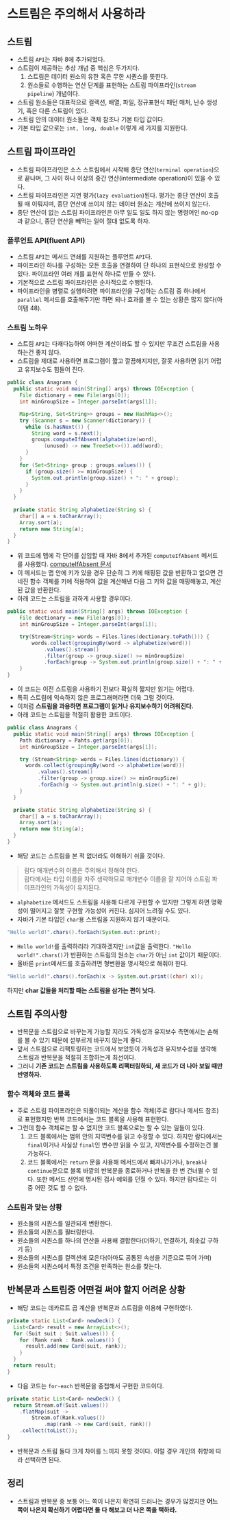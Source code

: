 # 스트림은 주의해서 사용하라

## 스트림

* 스트림 `API`는 자바 8에 추가되었다.
* 스트림이 제공하는 추상 개념 중 핵심은 두가지다.
  1. 스트림은 데이터 원소의 유한 혹은 무한 시퀀스를 뜻한다.
  2. 원소들로 수행하는 연산 단계를 표현하는 스트림 파이프라인(`stream pipeline`) 개념이다.
* 스트림 원소들은 대표적으로 컬렉션, 배열, 파일, 정규표현식 패턴 매처, 난수 생성기, 혹은 다른 스트림이 있다.
* 스트림 안의 데이터 원소들은 객체 참조나 기본 타입 값이다.
* 기본 타입 값으로는 `int, long, double` 이렇게 세 가지를 지원한다.

## 스트림 파이프라인

* 스트림 파이프라인은 소스 스트림에서 시작해 종단 연산(`terminal operation`)으로 끝나며, 그 사이 하나 이상의
  중간 연산(intermediate operation)이 있을 수 있다.
* 스트림 파이프라인은 지연 평가(`lazy evaluation`)된다. 평가는 종단 연산이 호출될 때 이뤄지며, 종단 연산에 쓰이지 않는
 데이터 원소는 계산에 쓰이지 않는다.
* 종단 연산이 없는 스트림 파이프라인은 아무 일도 일도 하지 않는 명령어인 no-op과 같으니, 종단 연산을 빼먹는 일이 절대 없도록 하자.

### 플루언트 API(fluent API)

* 스트림 `API`는 메서드 연쇄를 지원하는 플루언트 `API`다.
* 파이프라인 하나를 구성하는 모든 호출을 연결하여 단 하나의 표현식으로 완성할 수 있다. 파이프라인 여러 개를 표현식 하나로 만들 수 있다.
* 기본적으로 스트림 파이프라인은 순차적으로 수행된다.
* 파이프라인을 병렬로 실행하려면 파이프라인을 구성하는 스트림 중 하나에서 `parallel` 메서드를 호출해주기만 하면 되나
  효과를 볼 수 있는 상황은 많지 않다(아이템 48).

### 스트림 노하우

* 스트림 `API`는 다재다능하여 어떠한 계산이라도 할 수 있지만 무조건 스트림을 사용하는건 좋지 않다.
* 스트림을 제대로 사용하면 프로그램이 짧고 깔끔해지지만, 잘못 사용하면 읽기 어렵고 유지보수도 힘들어 진다.

```java
public class Anagrams {
  public static void main(String[] args) throws IOException {
    File dictionary = new File(args[0]);
    int minGroupSize = Integer.parseInt(args[1]);

    Map<String, Set<String>> groups = new HashMap<>();
    try (Scanner s = new Scanner(dictionary)) {
      while (s.hasNext()) {
        String word = s.next();
        groups.computeIfAbsent(alphabetize(word),
            (unused) -> new TreeSet<>()).add(word);
      }
    }
    for (Set<String> group : groups.values()) {
      if (group.size() >= minGroupSize) {
        System.out.println(group.size() + ": " + group);
      }
    }
  }
    
  private static String alphabetize(String s) {
    char[] a = s.toCharArray();
    Array.sort(a);
    return new String(a);
  }
}
```

* 위 코드에 맵에 각 단어를 삽입할 때 자바 8에서 추가된 `computeIfAbsent` 메서드를 사용했다. [computeIfAbsent 문서](https://www.baeldung.com/java-map-computeifabsent)
* 이 메서드는 맵 안에 키가 있을 경우 단순히 그 키에 매핑된 값을 반환하고 없으면 건네진 함수 객체를 키에 적용하여
 값을 계산해낸 다음 그 키와 값을 매핑해놓고, 계산된 값을 반환한다.
* 아래 코드는 스트림을 과하게 사용할 경우이다.

```java
public static void main(String[] args) throws IOException {
    File dectionary = new File(args[0]);
    int minGroupSize = Integer.parseInt(args[1]);

    try(Stream<String> words = Files.lines(dectionary.toPath())) {
        words.collect(groupingBy(word -> alphabetize(word)))
            .values().stream()
            .filter(group -> group.size() >= minGroupSize)
            .forEach(group -> System.out.println(group.size() + ": " + group));
    }
}
```

* 이 코드는 이전 스트림을 사용하기 전보다 확실히 짧지만 읽기는 어렵다.
* 특히 스트림에 익숙하지 않은 프로그래머라면 더욱 그럴 것이다.
* 이처럼 **스트림을 과용하면 프로그램이 읽거나 유지보수하기 어려워진다.**
* 아래 코드는 스트림을 적절히 활용한 코드이다.

```java
public class Anagrams {
  public static void main(String[] args) throws IOException {
    Path dictionary = Pahts.get(args[0]);
    int minGroupSize = Integer.parseInt(args[1]);

    try (Stream<String> words = Files.lines(dictionary)) {
      words.collect(groupingBy(word -> alphabetize(word)))
          .values().stream()
          .filter(group -> group.size() >= minGroupSize)
          .forEach(g -> System.out.println(g.size() + ": " + g));
    }
  }

  private static String alphabetize(String s) {
    char[] a = s.toCharArray();
    Array.sort(a);
    return new String(a);
  }
}
```

* 해당 코드는 스트림을 본 적 없더라도 이해하기 쉬울 것이다.
 
> 람다 매개변수의 이름은 주의해서 정해야 한다. <br>
> 람다에서는 타입 이름을 자주 생략하므로 매개변수 이름을 잘 지어야 스트림 파이프라인의 가독성이 유지된다. <br>

* `alphabetize` 메서드도 스트림을 사용해 다르게 구현할 수 있지만 그렇게 하면 명확성이 떨어지고 잘못 구현할 가능성이 커진다.
 심지어 느려질 수도 있다.
* 자바가 기본 타입인 `char`용 스트림을 지원하지 않기 때문이다.

```java
"Hello world!".chars().forEach(System.out::print);
```

* `Hello world!`를 출력하리라 기대하겠지만 `int`값을 출력한다. `"Hello world!".chars()`가 반환하는 스트림의 
 원소는 `char`가 아닌 `int` 값이기 때문이다.
* 올바른 `print`메서드를 호출하려면 형변환을 명시적으로 해줘야 한다.

```java
"Hello world!".chars().forEach(x -> System.out.print((char) x));
```

하지만 **char 값들을 처리할 때는 스트림을 삼가는 편이 낫다.** <br>

## 스트림 주의사항

* 반복문을 스트림으로 바꾸는게 가능할 지라도 가독성과 유지보수 측면에서는 손해를 볼 수 있기 때문에 섣부르게 바꾸지 않는게 좋다.
* 앞서 스트림으로 리팩토링하는 코드에서 보았듯이 가독성과 유지보수성을 생각해 스트림과 반복문을 적절히 조합하는게 최선이다.
* 그러니 **기존 코드는 스트림을 사용하도록 리팩터링하되, 새 코드가 더 나아 보일 때만 반영하자.**

### 함수 객체와 코드 블록

* 주로 스트림 파이프라인은 되풀이되는 계산을 함수 객체(주로 람다나 메서드 참조)로 표현했지만 반복 코드에서는 코드 블록을
 사용해 표현한다.
* 그런데 함수 객체로는 할 수 없지만 코드 블록으로는 할 수 있는 일들이 있다.
  1. 코드 블록에서는 범위 안의 지역변수를 읽고 수정할 수 있다. 하지만 람다에서는 `final`이거나 사실상 `final`인
   변수만 읽을 수 있고, 지역변수를 수정하는건 불가능하다.
  2. 코드 블록에서는 `return` 문을 사용해 메서드에서 빠져나가거나, `break`나 `continue`문으로 블록 바깥의 반복문을 종료하거나
   반복을 한 번 건너뛸 수 있다. 또한 메서드 선언에 명시된 검사 예외를 던질 수 있다. 하지만 람다로는 이 중 어떤 것도 할 수 없다.
  
### 스트림과 맞는 상황

* 원소들의 시퀀스를 일관되게 변환한다.
* 원소들의 시퀀스를 필터링한다.
* 원소들의 시퀀스를 하나의 연산을 사용해 결합한다(더하기, 연결하기, 최솟값 구하기 등)
* 원소들의 시퀀스를 컬렉션에 모은다(아마도 공통된 속성을 기준으로 묶어 가며)
* 원소들의 시퀀스에서 특정 조건을 만족하는 원소를 찾는다.

## 반복문과 스트림중 어떤걸 써야 할지 어려운 상황

* 해당 코드는 데카르트 곱 계산을 반복문과 스트림을 이용해 구현하였다.

```java
private static List<Card> newDeck() {
  List<Card> result = new ArrayList<>();
  for (Suit suit : Suit.values()) {
    for (Rank rank : Rank.values()) {
      result.add(new Card(suit, rank));
    }
  }
  return result;
}
```

* 다음 코드는 `for-each` 반복문을 중첩해서 구현한 코드이다.

```java
private static List<Card> newDeck() {
  return Stream.of(Suit.values())
    .flatMap(suit ->
        Stream.of(Rank.values())
            .map(rank -> new Card(suit, rank)))
    .collect(toList());
}
```

* 반복문과 스트림 둘다 크게 차이를 느끼지 못할 것이다. 이럴 경우 개인의 취향에 따라 선택하면 된다.

## 정리

* 스트림과 반복문 중 보통 어느 쪽이 나은지 확연히 드러나는 경우가 많겠지만 **어느 쪽이 나은지 확신하기 어렵다면 
 둘 다 해보고 더 나은 쪽을 택하라.**
